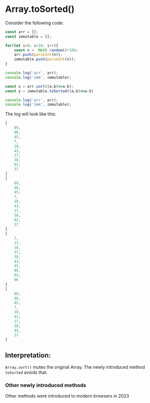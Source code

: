 # Array.toSorted()

Consider the following code:

```js
const arr = [];
const immutable = [];

for(let i=0; i<10; i++){
    const n =  Math.random()*100;
    arr.push(parseInt(n));
    immutable.push(parseInt(n));
}

console.log('arr', arr);
console.log('imm', immutable);

const x = arr.sort((a,b)=>a-b);
const y = immutable.toSorted((a,b)=>a-b)

console.log('arr', arr);
console.log('imm', immutable);
```
The log will look like this:
```js
[
    89,
    96,
    45,
    7,
    18,
    43,
    17,
    38,
    93,
    37
]
[
    89,
    96,
    45,
    7,
    18,
    43,
    17,
    38,
    93,
    37
]
[
    7,
    17,
    18,
    37,
    38,
    43,
    45,
    89,
    93,
    96
]
[
    89,
    96,
    45,
    7,
    18,
    43,
    17,
    38,
    93,
    37
]
```

## Interpretation:
`Array.sort()` mutes the original Array. The newly introduced method `toSorted` avoids that.

### Other newly introduced methods
Other methods were introduced to modern browsers in 2023
